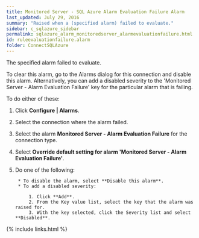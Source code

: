 ```yaml
---
title: ﻿Monitored Server - SQL Azure Alarm Evaluation Failure Alarm
last_updated: July 29, 2016
summary: "Raised when a (specified alarm) failed to evaluate."
sidebar: c_sqlazure_sidebar
permalink: sqlazure_alarm_monitoredserver_alarmevaluationfailure.html
id: ruleevaluationfailure.alarm
folder: ConnectSQLAzure
---
```




The specified alarm failed to evaluate.

To clear this alarm, go to the Alarms dialog for this connection and disable this alarm. Alternatively, you can add a disabled severity to the 'Monitored Server - Alarm Evaluation Failure' key for the particular alarm that is failing.

To do either of these:


1. Click **Configure \| Alarms**.
2. Select the connection where the alarm failed.
3. Select the alarm **Monitored Server - Alarm Evaluation Failure** for the connection type.
4. Select **Override default setting for alarm 'Monitored Server - Alarm Evaluation Failure'**.
5. Do one of the following:

        * To disable the alarm, select **Disable this alarm**.
        * To add a disabled severity:

            1. Click **Add**.
            2. From the Key value list, select the key that the alarm was raised for.
            3. With the key selected, click the Severity list and select **Disabled**.

{% include links.html %}
